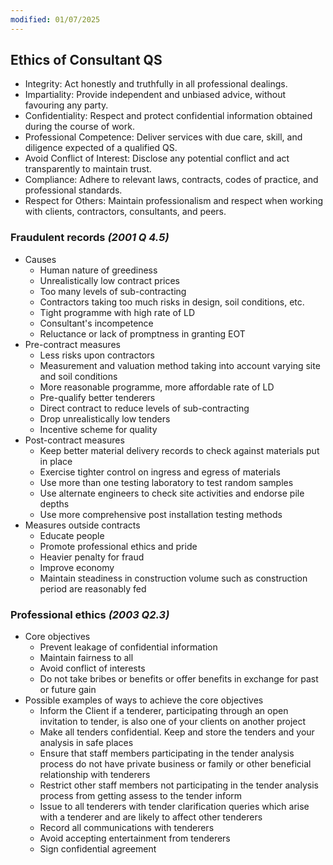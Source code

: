 ```yaml
---
modified: 01/07/2025
---
```

## Ethics of Consultant QS

- Integrity: Act honestly and truthfully in all professional dealings.
- Impartiality: Provide independent and unbiased advice, without favouring any party.
- Confidentiality: Respect and protect confidential information obtained during the course of work.
- Professional Competence: Deliver services with due care, skill, and diligence expected of a qualified QS.
- Avoid Conflict of Interest: Disclose any potential conflict and act transparently to maintain trust.
- Compliance: Adhere to relevant laws, contracts, codes of practice, and professional standards.
- Respect for Others: Maintain professionalism and respect when working with clients, contractors, consultants, and peers.


### Fraudulent records *(2001 Q 4.5)*

- Causes
	- Human nature of greediness
	- Unrealistically low contract prices
	- Too many levels of sub-contracting
	- Contractors taking too much risks in design, soil conditions, etc.
	- Tight programme with high rate of LD
	- Consultant's incompetence
	- Reluctance or lack of promptness in granting EOT
- Pre-contract measures
	- Less risks upon contractors
	- Measurement and valuation method taking into account varying site and soil conditions
	- More reasonable programme, more affordable rate of LD
	- Pre-qualify better tenderers
	- Direct contract to reduce levels of sub-contracting
	- Drop unrealistically low tenders
	- Incentive scheme for quality
- Post-contract measures
	- Keep better material delivery records to check against materials put in place
	- Exercise tighter control on ingress and egress of materials
	- Use more than one testing laboratory to test random samples
	- Use alternate engineers to check site activities and endorse pile depths
	- Use more comprehensive post installation testing methods
- Measures outside contracts
	- Educate people
	- Promote professional ethics and pride
	- Heavier penalty for fraud
	- Improve economy
	- Maintain steadiness in construction volume such as construction period are reasonably fed

### Professional ethics *(2003 Q2.3)*

- Core objectives
	- Prevent leakage of confidential information
	- Maintain fairness to all
	- Avoid conflict of interests
	- Do not take bribes or benefits or offer benefits in exchange for past or future gain
- Possible examples of ways to achieve the core objectives
	- Inform the Client if a tenderer, participating through an open invitation to tender, is also one of your clients on another project
	- Make all tenders confidential. Keep and store the tenders and your analysis in safe places
	- Ensure that staff members participating in the tender analysis process do not have private business or family or other beneficial relationship with tenderers
	- Restrict other staff members not participating in the tender analysis process from getting assess to the tender inform
	- Issue to all tenderers with tender clarification queries which arise with a tenderer and are likely to affect other tenderers
	- Record all communications with tenderers
	- Avoid accepting entertainment from tenderers
	- Sign confidential agreement
